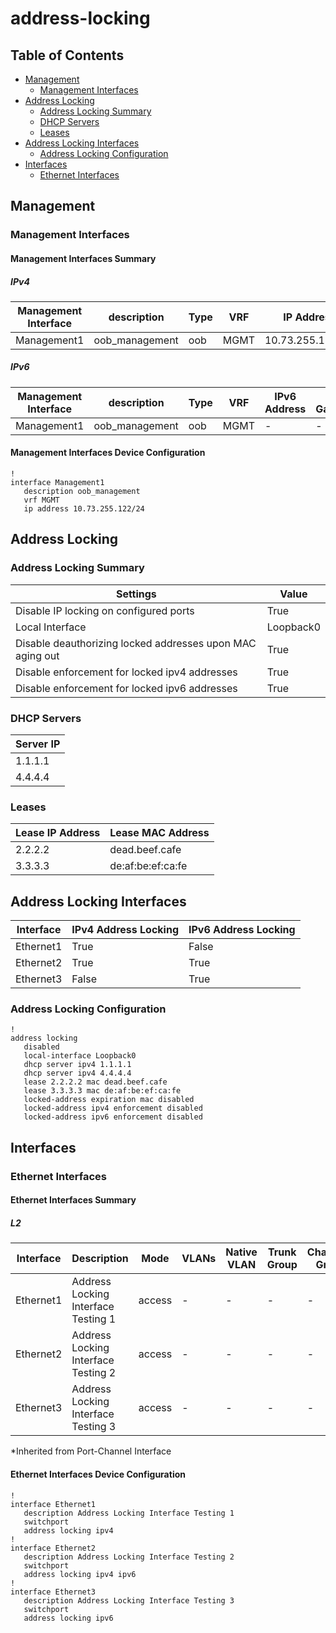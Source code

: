 # address-locking

## Table of Contents

- [Management](#management)
  - [Management Interfaces](#management-interfaces)
- [Address Locking](#address-locking)
  - [Address Locking Summary](#address-locking-summary)
  - [DHCP Servers](#dhcp-servers)
  - [Leases](#leases)
- [Address Locking Interfaces](#address-locking-interfaces)
  - [Address Locking Configuration](#address-locking-configuration)
- [Interfaces](#interfaces)
  - [Ethernet Interfaces](#ethernet-interfaces)

## Management

### Management Interfaces

#### Management Interfaces Summary

##### IPv4

| Management Interface | description | Type | VRF | IP Address | Gateway |
| -------------------- | ----------- | ---- | --- | ---------- | ------- |
| Management1 | oob_management | oob | MGMT | 10.73.255.122/24 | 10.73.255.2 |

##### IPv6

| Management Interface | description | Type | VRF | IPv6 Address | IPv6 Gateway |
| -------------------- | ----------- | ---- | --- | ------------ | ------------ |
| Management1 | oob_management | oob | MGMT | - | - |

#### Management Interfaces Device Configuration

```eos
!
interface Management1
   description oob_management
   vrf MGMT
   ip address 10.73.255.122/24
```

## Address Locking

### Address Locking Summary

| Settings | Value |
| -------- | ----- |
| Disable IP locking on configured ports | True |
| Local Interface | Loopback0 |
| Disable deauthorizing locked addresses upon MAC aging out | True |
| Disable enforcement for locked ipv4 addresses | True |
| Disable enforcement for locked ipv6 addresses | True |

### DHCP Servers

| Server IP |
| --------- |
| 1.1.1.1 |
| 4.4.4.4 |

### Leases

| Lease IP Address | Lease MAC Address |
| ---------------- | ----------------- |
| 2.2.2.2 | dead.beef.cafe |
| 3.3.3.3 | de:af:be:ef:ca:fe |

## Address Locking Interfaces

| Interface | IPv4 Address Locking | IPv6 Address Locking |
| --------- | -------------------- | -------------------- |
| Ethernet1 | True | False |
| Ethernet2 | True | True |
| Ethernet3 | False | True |

### Address Locking Configuration

```eos
!
address locking
   disabled
   local-interface Loopback0
   dhcp server ipv4 1.1.1.1
   dhcp server ipv4 4.4.4.4
   lease 2.2.2.2 mac dead.beef.cafe
   lease 3.3.3.3 mac de:af:be:ef:ca:fe
   locked-address expiration mac disabled
   locked-address ipv4 enforcement disabled
   locked-address ipv6 enforcement disabled
```

## Interfaces

### Ethernet Interfaces

#### Ethernet Interfaces Summary

##### L2

| Interface | Description | Mode | VLANs | Native VLAN | Trunk Group | Channel-Group |
| --------- | ----------- | ---- | ----- | ----------- | ----------- | ------------- |
| Ethernet1 |  Address Locking Interface Testing 1 | access | - | - | - | - |
| Ethernet2 |  Address Locking Interface Testing 2 | access | - | - | - | - |
| Ethernet3 |  Address Locking Interface Testing 3 | access | - | - | - | - |

*Inherited from Port-Channel Interface

#### Ethernet Interfaces Device Configuration

```eos
!
interface Ethernet1
   description Address Locking Interface Testing 1
   switchport
   address locking ipv4
!
interface Ethernet2
   description Address Locking Interface Testing 2
   switchport
   address locking ipv4 ipv6
!
interface Ethernet3
   description Address Locking Interface Testing 3
   switchport
   address locking ipv6
```
